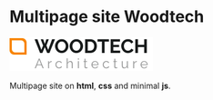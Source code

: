 # Multipage site Woodtech
![woodtech logo](IMG/logo.svg)

Multipage site on **html**, **css** and minimal **js**.
